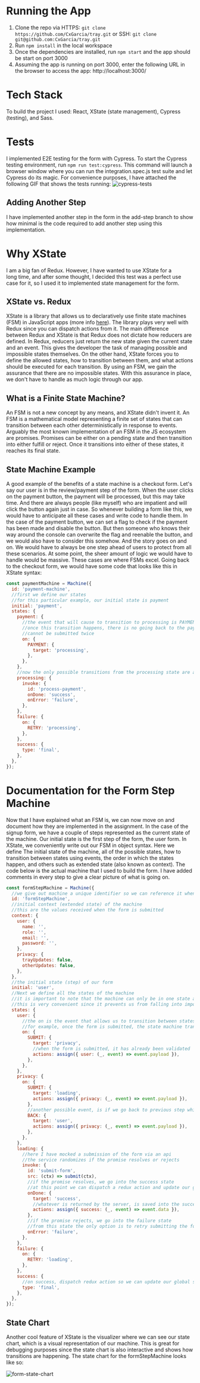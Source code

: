 # Running the App
1. Clone the repo via HTTPS: `git clone https://github.com/CxGarcia/tray.git` or SSH: `git clone git@github.com:CxGarcia/tray.git`
2. Run `npm install` in the local workspace
3. Once the dependencies are installed, run `npm start` and the app should be start on port 3000
4. Assuming the app is running on port 3000, enter the following URL in the browser to access the app: http://localhost:3000/
# Tech Stack
To build the project I used: React, XState (state management), Cypress (testing), and Sass.
# Tests
I implemented E2E testing for the form with Cypress. To start the Cypress testing environment, run `npm run test:cypress`. This command will launch a browser window where you can run the integration.spec.js test suite and let Cypress do its magic. For convenience purposes, I have attached the following GIF that shows the tests running:
![cypress-tests](https://github.com/CxGarcia/tray/blob/main/readme-resources/cypress-tests.gif)

## Adding Another Step
I have implemented another step in the form in the add-step branch to show how minimal is the code required to add another step using this implementation.

# Why XState
I am a big fan of Redux. However, I have wanted to use XState for a long time, and after some thought, I decided this test was a perfect use case for it, so I used it to implemented state management for the form. 
## XState vs. Redux
XState is a library that allows us to declaratively use finite state machines (FSM) in JavaScript apps (more info [here](https://xstate.js.org/docs/)). The library plays very well with Redux since you can dispatch actions from it. The main difference between Redux and XState is that Redux does not dictate how reducers are defined. In Redux, reducers just return the new state given the current state and an event. This gives the developer the task of managing possible and impossible states themselves. On the other hand, XState forces you to define the allowed states, how to transition between them, and what actions should be executed for each transition. By using an FSM, we gain the assurance that there are no impossible states. With this assurance in place, we don't have to handle as much logic through our app. 
## What is a Finite State Machine?
An FSM is not a new concept by any means, and XState didn't invent it. An FSM is a mathematical model representing a finite set of states that can transition between each other deterministically in response to events. Arguably the most known implementation of an FSM in the JS ecosystem are promises. Promises can be either on a pending state and then transition into either fulfill or reject. Once it transitions into either of these states, it reaches its final state.
## State Machine Example
A good example of the benefits of a state machine is a checkout form. Let's say our user is in the review/payment step of the form. When the user clicks on the payment button, the payment will be processed, but this may take time. And there are always people (like myself) who are impatient and will click the button again just in case. So whenever building a form like this, we would have to anticipate all these cases and write code to handle them. In the case of the payment button, we can set a flag to check if the payment has been made and disable the button. But then someone who knows their way around the console can overwrite the flag and reenable the button, and we would also have to consider this somehow. And the story goes on and on. We would have to always be one step ahead of users to protect from all these scenarios. At some point, the sheer amount of logic we would have to handle would be massive. These cases are where FSMs excel. Going back to the checkout form, we would have some code that looks like this in XState syntax:

```js
const paymentMachine = Machine({
  id: 'payment-machine',
  //first we define our states
  //for this particular example, our initial state is payment
  initial: 'payment',
  states: {
    payment: {
      //the event that will cause to transition to processing is PAYMENT, which will be triggered by the button click
      //once this transition happens, there is no going back to the payment state and we have the guarantee that a payment
      //cannot be submitted twice
      on: {
        PAYMENT: {
          target: 'processing',
        },
      },
    },
    //now the only possible transitions from the processing state are a succcessful payment or an error
    processing: {
      invoke: {
        id: 'process-payment',
        onDone: 'success',
        onError: 'failure',
      },
    },
    failure: {
      on: {
        RETRY: 'processing',
      },
    },
    success: {
      type: 'final',
    },
  },
});
```

# Documentation for the Form Step Machine
Now that I have explained what an FSM is, we can now move on and document how they are implemented in the assignment. In the case of the signup form, we have a couple of steps represented as the current state of the machine. Our initial state is the first step of the form, the user form. In XState, we conveniently write out our FSM in object syntax. Here we define The initial state of the machine, all of the possible states, how to transition between states using events, the order in which the states happen, and others such as extended state (also known as context). The code below is the actual machine that I used to build the form. I have added comments in every step to give a clear picture of what is going on.

```js
const formStepMachine = Machine({
  //we give out machine a unique identifier so we can reference it when dealing with many machines
  id: 'formStepMachine',
  //initial context (extended state) of the machine
  //this are the values received when the form is submitted
  context: {
    user: {
      name: '',
      role: '',
      email: '',
      password: '',
    },
    privacy: {
      trayUpdates: false,
      otherUpdates: false,
    },
  },
  //the initial state (step) of our form
  initial: 'user',
  //Next we define all the states of the machine
  //it is important to note that the machine can only be in one state at a time
  //this is very convenient since it prevents us from falling into impossible/undesireable states
  states: {
    user: {
      //the on is the event that allows us to transition between states
      //for example, once the form is submitted, the state machine transitions into the privacy state and so on
      on: {
        SUBMIT: {
          target: 'privacy',
          //when the form is submitted, it has already been validated
          actions: assign({ user: (_, event) => event.payload }),
        },
      },
    },
    privacy: {
      on: {
        SUBMIT: {
          target: 'loading',
          actions: assign({ privacy: (_, event) => event.payload }),
        },
        //another possible event, is if we go back to previous step which is handled by the BACK event
        BACK: {
          target: 'user',
          actions: assign({ privacy: (_, event) => event.payload }),
        },
      },
    },
    loading: {
      //here I have mocked a submission of the form via an api
      //the service randomizes if the promise resolves or rejects
      invoke: {
        id: 'submit-form',
        src: (ctx) => submit(ctx),
        //if the promise resolves, we go into the success state
        //at this point we can dispatch a redux action and update our global store
        onDone: {
          target: 'success',
          //whatever is returned by the server, is saved into the success object
          actions: assign({ success: (_, event) => event.data }),
        },
        //if the promise rejects, we go into the failure state
        //from this state the only option is to retry submitting the form
        onError: 'failure',
      },
    },
    failure: {
      on: {
        RETRY: 'loading',
      },
    },
    success: {
      //on success, dispatch redux action so we can update our global store
      type: 'final',
    },
  },
});
```
## State Chart
Another cool feature of XState is the visualizer where we can see our state chart, which is a visual representation of our machine. This is great for debugging purposes since the state chart is also interactive and shows how transitions are happening. The state chart for the formStepMachine looks like so:

![form-state-chart](https://github.com/CxGarcia/tray/blob/main/readme-resources/form-state-chart.png)

